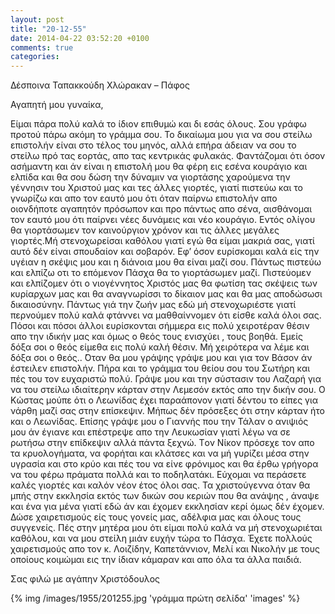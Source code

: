 ```yaml
---
layout: post
title: "20-12-55"
date: 2014-04-22 03:52:20 +0100
comments: true
categories: 
---
```


Δέσποινα Ταπακκούδη
Χλώρακαν – Πάφος

Αγαπητή μου γυναίκα,

Είμαι πάρα πολύ καλά το ίδιον επιθυμώ και δι εσάς όλους. Σου γράφω προτού πάρω ακόμη το γράμμα σου. Το δικαίωμα μου για να σου στείλω επιστολήν είναι στο τέλος του μηνός, αλλά επήρα άδειαν να σου το στείλω πρό τας εορτάς, απο τας κεντρικάς φυλακάς. Φαντάζομαι ότι όσον ασήμαντη και άν είναι η επιστολή μου θα φέρη εις εσένα κουράγιο και ελπίδα και θα σου δώση την δύναμιν να γιορτάσης χαρούμενα την γέννησιν του Χριστού μας και τες άλλες γιορτές, γιατί πιστεύω και το γνωρίζω και απο τον εαυτό μου ότι όταν παίρνω επιστολήν απο οιονδήποτε αγαπητόν πρόσωπον και προ πάντως απο σένα, αισθάνομαι τον εαυτό μου ότι παίρνει νέες δυνάμεις και νέο κουράγιο. Εντός ολίγου θα γιορτάσωμεν τον καινούργιον χρόνον και τις άλλες μεγάλες γιορτές.Μή στενοχωρείσαι καθόλου γιατί εγώ θα είμαι μακριά σας, γιατί αυτό δέν είναι σπουδαίον και σοβαρόν. Εφ’ όσον ευρίσκομαι καλά είς την υγέιαν η σκέψις μου και η διάνοια μου θα είναι μαζί σου. Πάντως πιστεύω και ελπίζω οτι το επόμενον Πάσχα θα το γιορτάσωμεν μαζί. Πιστεύομεν και ελπίζομεν ότι ο νιογέννητος Χριστός μας θα φωτίση τας σκέψεις των κυρίαρχων μας και θα αναγνωρίσσι το δίκαιον μας και θα μας αποδώσωσι δικαιοσύνην. Πάντως γιά την ζωήν μας εδώ μή στενοχωριέστε γιατί περνούμεν πολύ καλά φτάννει να μαθθαίννομεν ότι είσθε καλά όλοι σας. Πόσοι και πόσοι άλλοι ευρίσκονται σήμμερα εις πολύ χειροτέραν θέσιν απο την ιδικήν μας και όμως ο θεός τους ενισχύει , τους βοηθά. Εμείς δόξα σοι ο θεός είμεθα εις πολύ καλή θέσιν. Μή χειρότερα να λέμε και δόξα σοι ο θεός..  ́Οταν θα μου γράψης γράψε μου και για τον Βάσον άν έστειλεν επιστολήν. Πήρα και το γράμμα του θείου σου του Σωτήρη και πές του τον ευχαριστώ πολύ. Γράψε μου και την σύστασιν του Λαζαρή για να του στείλω ιδιαίτερην κάρταν στην Λεμεσόν εκτός απο την δικήν σου. Ο Κώστας μούπε ότι ο Λεωνίδας έχει παραάπονον γιατί δέντου το είπες για νάρθη μαζί σας στην επίσκεψιν. Μήπως δέν πρόσεξες ότι στην κάρταν ήτο και ο Λεωνίδας. Επίσης γράψε μου ο Γιαννής που την Τάλαν ο ανιψιός μου άν έγιανε και επέστρεψε απο την Λευκωσίαν γιατί λέγω να σε ρωτήσω στην επίδκεψιν αλλά πάντα ξεχνώ. Tον Νίκον πρόσεχε τον απο τα κρυολογήματα, να φορήται και κλάτσες και να μή γυρίζει μέσα στην υγρασία και στο κρύο και πές του να είνε φρόνιμος και θα έρθω γρήγορα να του φέρω πράματα πολλά και το ποδηλατάκι. Εύχομαι να περάσετε καλές γιορτές και καλόν νέον έτος όλοι σας. Τα χριστούγεννα όταν θα μπής στην εκκλησία εκτός των δικών σου κεριών που θα ανάψης , άναψε και ένα για μένα γιατί εδώ άν και έχομεν εκκλησίαν κερί όμως δέν έχομεν. Δώσε χαιρετισμούς είς τους γονείς μας, αδέλφια μας και όλους τους συγγενείς. Πές στην μητέρα μου ότι είμαι πολύ καλά να μή στενοχωριέται καθόλου, και να μου στείλη μιάν ευχήν τώρα το Πάσχα. Έχετε πολλούς χαιρετισμούς απο τον κ. Λοιζίδην, Καπετάννιον, Μελί και Νικολήν με τους οποίους κοιμώμαι εις την ίδιαν κάμαραν και απο όλα τα άλλα παιδιά.


Σας φιλώ με αγάπην Χριστόδουλος

{% img /images/1955/201255.jpg 'γράμμα πρώτη σελίδα' 'images' %}
